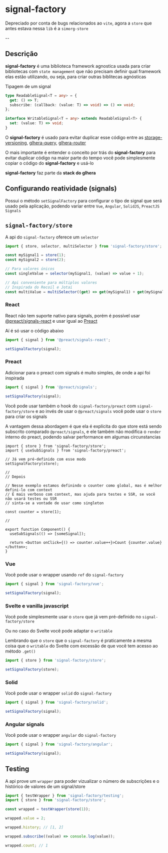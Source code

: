 # signal-factory

Depreciado por conta de bugs relacionados ao `vite`, agora a `store` que antes estava nessa `lib` é a `simorg-store`

--

## Descrição

**signal-factory** é uma biblioteca framework agnostica usada para criar bibliotecas com `state management` que não precisam definir qual framework elas estão utilizando, ou seja, para criar outras biblitecas agnósticas

Tipagem de um signal

```ts
type ReadableSignal<T = any> = {
  get: () => T;
  subscribe: (callback: (value: T) => void) => () => void;
};

interface WritableSignal<T = any> extends ReadableSignal<T> {
  set: (value: T) => void;
}
```

O **signal-factory** é usado para evitar duplicar esse código entre as [storage-versioning](https://github.com/Simple-Organization/storage-versioning), [glhera-query](https://github.com/Simple-Organization/glhera-query), [glhera-router](https://github.com/Simple-Organization/glhera-router)

O mais importante é entender o conceito por trás do **signal-factory** para evitar duplicar código na maior parte do tempo você pode simplesmente copiar o código do **signal-factory** e usá-lo

**signal-factory** faz parte da **stack do glhera**

## Configurando reatividade (signals)

Possui o método `setSignalFactory` para configurar o tipo de signal que será usado pela aplicação, podendo variar entre `Vue`, `Angular`, `SolidJS`, `PreactJS Signals`

## `signal-factory/store`

A api do `signal-factory` oferece um `selector`

```ts
import { store, selector, multiSelector } from 'signal-factory/store';

const mySignal1 = store(1);
const mySignal2 = store(2);

// Para valores únicos
const singleValue = selector(mySignal1, (value) => value + 1);

// Api conveniente para múltiplos valores
// Inspirada do Recoil e Jotai
const multiValue = multiSelector((get) => get(mySignal1) + get(mySignal2));
```

### React

React não tem suporte nativo para signals, porém é possível usar [@preact/signals-react](https://www.npmjs.com/package/@preact/signals-react) e usar igual ao [Preact](#preact)

Aí é só usar o código abaixo

```ts
import { signal } from '@preact/signals-react';

setSignalFactory(signal);
```

### Preact

Adicionar para o preact com signals é muito simples, de onde a api foi inspirada

```ts
import { signal } from '@preact/signals';

setSignalFactory(signal);
```

Você pode usar também o hook do `signal-factory/preact` com `signal-factory/store` e ao invés de usar o `@preact/signals` você pode usar o `store` para criar os signals

A vantagem dessa abordagem é que ela é explícita do que store está sendo subscrito comparado `@preact/signals`, e ele também não modifica o `render` interno do preact, podendo salvar performance em algumas circunstancias

```tsx
import { store } from 'signal-factory/store';
import { useSubSignals } from 'signal-factory/preact';

// Já vem pré-definido com esse modo
setSignalFactory(store);

//
// Depois

// Nesse exemplo estamos definindo o counter como global, mas é melhor defini-lo com context
// É mais verboso com context, mas ajuda para testes e SSR, se você não usará testes ou SSR
// sinta-se a vontade de usar como singleton

const counter = store(1);

//

export function Component() {
  useSubSignals(() => [someSignal]);

  return <button onClick={() => counter.value++}>Count {counter.value}</button>;
}
```

### Vue

Você pode usar o wrapper usando `ref` do `signal-factory`

```ts
import { signal } from 'signal-factory/vue';

setSignalFactory(signal);
```

### Svelte e vanilla javascript

Você pode simplesmente usar o `store` que já vem pré-definido no `signal-factory/store`

Ou no caso do Svelte você pode adaptar o `writable`

Lembrando que o `store` que o `signal-factory` é praticamente a mesma coisa que o `writable` do Svelte com excessão de que você tem acesso ao método `.get()`

```ts
import { store } from 'signal-factory/store';

setSignalFactory(store);
```

### Solid

Você pode usar o wrapper `solid` do `signal-factory`

```ts
import { signal } from 'signal-factory/solid';

setSignalFactory(signal);
```

### Angular signals

Você pode usar o wrapper `angular` do `signal-factory`

```ts
import { signal } from 'signal-factory/angular';

setSignalFactory(signal);
```

## Testing

A api prove um `wrapper` para poder vizualizar o número de subscrições e o histórico de valores de um signal/store

```ts
import { testWrapper } from 'signal-factory/testing';
import { store } from 'signal-factory/store';

const wrapped = testWrapper(store(1));

wrapped.value = 2;

wrapped.history; // [1, 2]

wrapped.subscribe((value) => console.log(value));

wrapped.count; // 1
```
